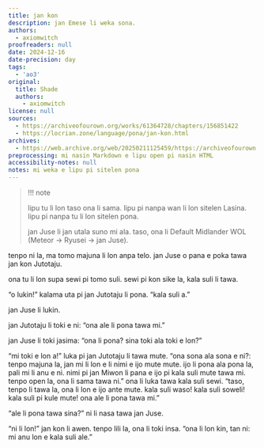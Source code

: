 ```yaml
---
title: jan kon
description: jan Emese li weka sona.
authors:
  - axiomwitch
proofreaders: null
date: 2024-12-16
date-precision: day
tags:
  - 'ao3'
original:
  title: Shade
  authors:
    - axiomwitch
license: null
sources:
  - https://archiveofourown.org/works/61364728/chapters/156851422
  - https://locrian.zone/language/pona/jan-kon.html
archives:
  - https://web.archive.org/web/20250211125459/https://archiveofourown.org/works/61364728/chapters/156851422
preprocessing: mi nasin Markdown e lipu open pi nasin HTML
accessibility-notes: null
notes: mi weka e lipu pi sitelen pona
---
```


> !!! note
>
> lipu tu li lon taso ona li sama. lipu pi nanpa wan li lon sitelen Lasina. lipu pi nanpa tu li lon sitelen pona.
>
> jan Juse li jan utala suno mi ala. taso, ona li Default Midlander WOL (Meteor -> Ryusei -> jan Juse).

tenpo ni la, ma tomo majuna li lon anpa telo. jan Juse o pana e poka tawa jan kon Jutotaju.

ona tu li lon supa sewi pi tomo suli. sewi pi kon sike la, kala suli li tawa.

“o lukin!” kalama uta pi jan Jutotaju li pona. “kala suli a.”

jan Juse li lukin.

jan Jutotaju li toki e ni: “ona ale li pona tawa mi.”

jan Juse li toki jasima: “ona li pona? sina toki ala toki e lon?”

“mi toki e lon a!” luka pi jan Jutotaju li tawa mute. “ona sona ala sona e ni?: tenpo majuna la, jan mi li lon e li nimi e ijo mute mute. ijo li pona ala pona la, pali mi li anu e ni. nimi pi jan Miwon li pana e ijo pi kala suli mute tawa mi. tenpo open la, ona li sama tawa ni.” ona li luka tawa kala suli sewi. “taso, tenpo li tawa la, ona li lon e ijo ante mute. kala suli waso! kala suli soweli! kala suli pi kule mute! ona ale li pona tawa mi.”

“ale li pona tawa sina?” ni li nasa tawa jan Juse.

“ni li lon!” jan kon li awen. tenpo lili la, ona li toki insa. “ona li lon kin, tan ni: mi anu lon e kala suli ale.”
